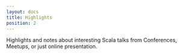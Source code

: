 ```yaml
---
layout: docs
title: Highlights 
position: 2
---
```


Highlights and notes about interesting Scala talks from Conferences, Meetups, or just online presentation.
